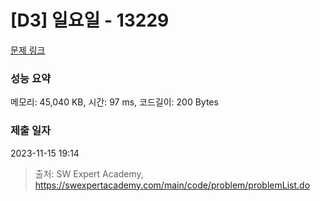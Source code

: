 # [D3] 일요일 - 13229 

[문제 링크](https://swexpertacademy.com/main/code/problem/problemDetail.do?contestProbId=AX0SaDW6L2oDFASs) 

### 성능 요약

메모리: 45,040 KB, 시간: 97 ms, 코드길이: 200 Bytes

### 제출 일자

2023-11-15 19:14



> 출처: SW Expert Academy, https://swexpertacademy.com/main/code/problem/problemList.do